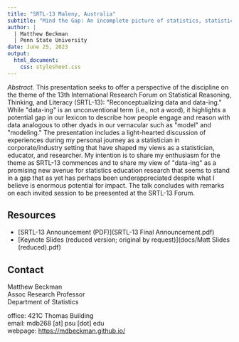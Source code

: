 ```yaml
---
title: "SRTL-13 Maleny, Australia"
subtitle: "Mind the Gap: An incomplete picture of statistics, statisticians, & statistics education"
author: |
  | Matthew Beckman
  | Penn State University
date: June 25, 2023
output: 
  html_document: 
    css: stylesheet.css
---
```



*Abstract.* This presentation seeks to offer a perspective of the discipline on the theme of the 13th International Research Forum on Statistical Reasoning, Thinking, and Literacy (SRTL-13): "Reconceptualizing data and data-ing." While "data-ing" is an unconventional term (i.e., not a word), it highlights a potential gap in our lexicon to describe how people engage and reason with data analogous to other dyads in our vernacular such as "model" and "modeling." The presentation includes a light-hearted discussion of experiences during my personal journey as a statistician in corporate/industry setting that have shaped my views as a statistician, educator, and researcher. My intention is to share my enthusiasm for the theme as SRTL-13 commences and to share my view of "data-ing" as a promising new avenue for statistics education research that seems to stand in a gap that as yet has perhaps been underappreciated despite what I believe is enormous potential for impact. The talk concludes with remarks on each invited session to be preesented at the SRTL-13 Forum.



## Resources

- [SRTL-13 Announcement (PDF)](SRTL-13 Final Announcement.pdf)
- [Keynote Slides (reduced version; original by request)](docs/Matt Slides (reduced).pdf)



## Contact

Matthew Beckman  
Assoc Research Professor  
Department of Statistics  

office: 421C Thomas Building  
email: mdb268 [at] psu [dot] edu  
webpage: <https://mdbeckman.github.io/>

